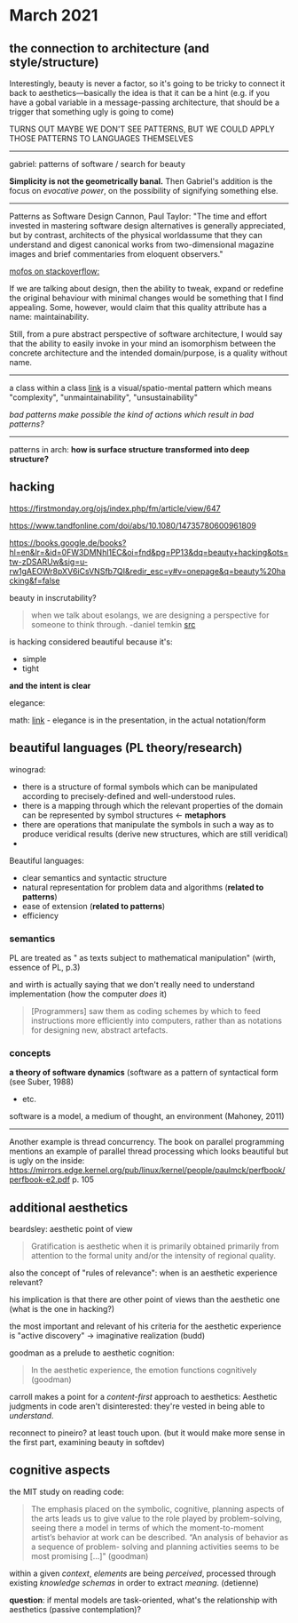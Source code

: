 # March 2021

## the connection to architecture (and style/structure)


Interestingly, beauty is never a factor, so it's going to be tricky to connect it back to aesthetics—basically the idea is that it can be a hint (e.g. if you have a gobal variable in a message-passing architecture, that should be a trigger that something ugly is going to come)

TURNS OUT MAYBE WE DON'T SEE PATTERNS, BUT WE COULD APPLY THOSE PATTERNS TO LANGUAGES THEMSELVES

---

gabriel: patterns of software / search for beauty

**Simplicity is not the geometrically banal.** Then Gabriel's addition is the focus on *evocative power*, on the possibility of signifying something else.

---

Patterns as Software Design Cannon, Paul Taylor: "The  time  and  effort  invested  in mastering software design alternatives is generally appreciated, but by contrast, architects of the physical worldassume that they can understand and digest canonical works from two-dimensional magazine images and brief commentaries from eloquent observers."

[mofos on stackoverflow:](https://stackoverflow.com/questions/458242/quality-without-a-name-qwan-examples) 

If we are talking about design, then the ability to tweak, expand or redefine the original behaviour with minimal changes would be something that I find appealing. Some, however, would claim that this quality attribute has a name: maintainability.

Still, from a pure abstract perspective of software architecture, I would say that the ability to easily invoke in your mind an isomorphism between the concrete architecture and the intended domain/purpose, is a quality without name.

---

a class within a class [link](https://blog.royalsloth.eu/posts/the-complexity-that-lives-in-the-gui/) is a visual/spatio-mental pattern which means "complexity", "unmaintainability", "unsustainability"

*bad patterns make possible the kind of actions which result in bad patterns?*

---

patterns in arch: **how is surface structure transformed into deep structure?**

## hacking

https://firstmonday.org/ojs/index.php/fm/article/view/647

https://www.tandfonline.com/doi/abs/10.1080/14735780600961809

https://books.google.de/books?hl=en&lr=&id=0FW3DMNhl1EC&oi=fnd&pg=PP13&dq=beauty+hacking&ots=tw-zDSARUw&sig=u-rw1gAEOWr8pXV6iCsVNSfb7QI&redir_esc=y#v=onepage&q=beauty%20hacking&f=false

beauty in inscrutability?



> when we talk about esolangs, we are designing a perspective for someone to think through. -daniel temkin [src](https://www.artistsandhackers.org/Critical-Code)


is hacking considered beautiful because it's:

- simple
- tight

**and the intent is clear**

elegance:

math: [link](https://mathvault.ca/math-glossary/#elegance) - elegance is in the presentation, in the actual notation/form

## beautiful languages (PL theory/research)

winograd:

- there is a structure of formal symbols which can be manipulated according to precisely-defined and well-understood rules.
- there is a mapping through which the relevant properties of the domain can be represented by symbol structures <- **metaphors**
- there are operations that manipulate the symbols in such a way as to produce veridical results (derive new structures, which are still veridical)
- 
Beautiful languages:

- clear semantics and syntactic structure
- natural representation for problem data and algorithms (**related to patterns**)
- ease of extension (**related to patterns**)
- efficiency

### semantics


PL are treated as " as texts subject to mathematical manipulation" (wirth, essence of PL, p.3)

and wirth is actually saying that we don't really need to understand implementation (how the computer *does* it)

> [Programmers] saw them as coding schemes by which to feed instructions more efficiently into computers, rather than as notations for designing new, abstract artefacts.

### concepts

**a theory of software dynamics** (software as a pattern of syntactical form (see Suber, 1988)

- etc.

software is a model, a medium of thought, an environment (Mahoney, 2011)

---

Another example is thread concurrency. The book on parallel programming mentions an example of parallel thread processing which looks beautiful but is ugly on the inside: https://mirrors.edge.kernel.org/pub/linux/kernel/people/paulmck/perfbook/perfbook-e2.pdf p. 105

## additional aesthetics

beardsley: aesthetic point of view

> Gratification is aesthetic when it is primarily obtained primarily from attention to the formal unity and/or the intensity of regional quality.

also the concept of "rules of relevance": when is an aesthetic experience relevant?

his implication is that there are other point of views than the aesthetic one (what is the one in hacking?)

the most important and relevant of his criteria for the aesthetic experience is "active discovery" -> imaginative realization (budd)

goodman as a prelude to aesthetic cognition:

> In the aesthetic experience, the emotion functions cognitively (goodman)

carroll makes a point for a *content-first* approach to aesthetics: Aesthetic judgments in code aren't disinterested: they're vested in being able to *understand*.

reconnect to pineiro? at least touch upon. (but it would make more sense in the first part, examining beauty in softdev)

## cognitive aspects

the MIT study on reading code:

> The emphasis placed on the symbolic, cognitive, planning aspects of the arts leads us to give value to the role played by problem-solving, seeing there a model in terms of which the moment-to-moment artist’s behavior at work can be described. “An analysis of behavior as a sequence of problem- solving and planning activities seems to be most promising [...]" (goodman)

within a given *context*, *elements* are being *perceived*, processed through existing *knowledge schemas* in order to extract *meaning*. (detienne)

**question**: if mental models are task-oriented, what's the relationship with aesthetics (passive contemplation)?